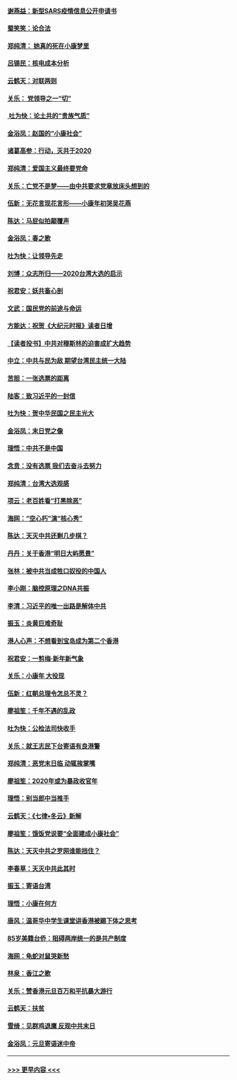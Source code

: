 #### [谢燕益：新型SARS疫情信息公开申请书](../pages/nsc993/n11808840.md?t=01221201) 
#### [蜀笑笑：论合法](../pages/nsc993/n11808064.md?t=01221201) 
#### [郑纯清： 她真的死在小康梦里](../pages/nsc993/n11806623.md?t=01221201) 
#### [吕锡民：核电成本分析](../pages/nsc993/n11806284.md?t=01221201) 
#### [云鹤天：对联两则](../pages/nsc993/n11805957.md?t=01221201) 
#### [关乐： 党领导之一“切”](../pages/nsc993/n11804505.md?t=01221201) 
#### [ 吐为快：论土共的“贵族气质”](../pages/nsc993/n11804490.md?t=01221201) 
#### [金浴凤：赵国的“小康社会”](../pages/nsc993/n11804452.md?t=01221201) 
#### [诸葛高参：行动，灭共于2020](../pages/nsc993/n11804120.md?t=01221201) 
#### [郑纯清：爱国主义最终要党命](../pages/nsc993/n11802197.md?t=01221201) 
#### [关乐：亡党不是梦——由中共要求党章放床头想到的](../pages/nsc993/n11802156.md?t=01221201) 
#### [伍新：无花言现花言形——小康年初哭吴花燕](../pages/nsc993/n11800044.md?t=01221201) 
#### [陈达：马屁似拍颠覆声](../pages/nsc993/n11800010.md?t=01221201) 
#### [金浴凤：春之歌](../pages/nsc993/n11797687.md?t=01221201) 
#### [吐为快：让领导先走](../pages/nsc993/n11797512.md?t=01221201) 
#### [刘博：众志所归——2020台湾大选的启示](../pages/nsc993/n11796878.md?t=01221201) 
#### [祝君安：妖共畜心剖](../pages/nsc993/n11794273.md?t=01221201) 
#### [文武：国民党的前途与命运](../pages/nsc993/n11794198.md?t=01221201) 
#### [方能达：祝贺《大纪元时报》读者日增](../pages/nsc993/n11793807.md?t=01221201) 
#### [【读者投书】中共对穆斯林的迫害成扩大趋势](../pages/nsc993/n11791371.md?t=01221201) 
#### [中立：中共与民为敌 期望台湾民主统一大陆](../pages/nsc993/n11790392.md?t=01221201) 
#### [苦胆：一张选票的距离](../pages/nsc993/n11788914.md?t=01221201) 
#### [陆客：致习近平的一封信](../pages/nsc993/n11788867.md?t=01221201) 
#### [吐为快：贺中华民国之民主光大](../pages/nsc993/n11788618.md?t=01221201) 
#### [金浴凤：末日党之像](../pages/nsc993/n11787475.md?t=01221201) 
#### [理悟：中共不是中国](../pages/nsc993/n11787463.md?t=01221201) 
#### [念贲：没有选票  我们去奋斗去努力](../pages/nsc993/n11787398.md?t=01221201) 
#### [郑纯清：台湾大选观感](../pages/nsc993/n11786210.md?t=01221201) 
#### [项云：老百姓看“打黑除恶”](../pages/nsc993/n11785398.md?t=01221201) 
#### [海网：“空心朽”演“核心秀”](../pages/nsc993/n11783874.md?t=01221201) 
#### [陈达：天灭中共还剩几步棋？](../pages/nsc993/n11783719.md?t=01221201) 
#### [丹丹：关于香港“明日大屿愿景”](../pages/nsc993/n11783273.md?t=01221201) 
#### [张林：被中共当成牲口奴役的中国人](../pages/nsc993/n11782397.md?t=01221201) 
#### [李小刚：脑控原理之DNA共振](../pages/nsc993/n11780962.md?t=01221201) 
#### [李清：习近平的唯一出路是解体中共](../pages/nsc993/n11780866.md?t=01221201) 
#### [振玉：炎黄巨难奇耻](../pages/nsc993/n11779632.md?t=01221201) 
#### [港人心声：不想看到宝岛成为第二个香港](../pages/nsc993/n11778817.md?t=01221201) 
#### [祝君安：一剪梅‧新年新气象](../pages/nsc993/n11776340.md?t=01221201) 
#### [关乐：小康年 大役现](../pages/nsc993/n11774213.md?t=01221201) 
#### [伍新：红朝总理令怎总不灵？](../pages/nsc993/n11770813.md?t=01221201) 
#### [廖祖笙：千年不遇的乱政](../pages/nsc993/n11770373.md?t=01221201) 
#### [吐为快：公检法司快收手](../pages/nsc993/n11770359.md?t=01221201) 
#### [关乐：就王志民下台寄语有良港警](../pages/nsc993/n11769903.md?t=01221201) 
#### [郑纯清：恶党末日临 动辄挨掌嘴](../pages/nsc993/n11769356.md?t=01221201) 
#### [廖祖笙：2020年或为暴政收官年](../pages/nsc993/n11768216.md?t=01221201) 
#### [理悟：别当郎中当推手](../pages/nsc993/n11768243.md?t=01221201) 
#### [云鹤天：《七律▪冬云》新解](../pages/nsc993/n11768204.md?t=01221201) 
#### [廖祖笙：饿饭党说要“全面建成小康社会”](../pages/nsc993/n11767482.md?t=01221201) 
#### [陈达：天灭中共之罗网谁能挡住？](../pages/nsc993/n11767465.md?t=01221201) 
#### [李春草：天灭中共此其时](../pages/nsc993/n11767452.md?t=01221201) 
#### [振玉：寄语台湾](../pages/nsc993/n11767432.md?t=01221201) 
#### [理悟：小康在何方](../pages/nsc993/n11767394.md?t=01221201) 
#### [唐风：温哥华中学生课堂讲香港被踢下体之思考](../pages/nsc993/n11766848.md?t=01221201) 
#### [85岁美籍台侨：阻碍两岸统一的是共产制度](../pages/nsc993/n11765043.md?t=01221201) 
#### [海网：龟蛇对鼠哭新愁](../pages/nsc993/n11764895.md?t=01221201) 
#### [林泉：香江之歌](../pages/nsc993/n11764415.md?t=01221201) 
#### [关乐：赞香港元旦百万和平抗暴大游行](../pages/nsc993/n11764382.md?t=01221201) 
#### [云鹤天：扶贫](../pages/nsc993/n11764245.md?t=01221201) 
#### [雪绮：见群鸡退鹰  反观中共末日](../pages/nsc993/n11762112.md?t=01221201) 
#### [金浴凤：元旦寄语迷中帝](../pages/nsc993/n11761788.md?t=01221201) 

----
#### [ >>> 更早内容 <<< ](../indexes/nsc993-earlier.md)
